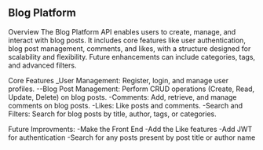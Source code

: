 ## Blog Platform
Overview
The Blog Platform API enables users to create, manage, and interact with blog posts. It includes core features like user authentication, blog post management, comments, and likes, with a structure designed for scalability and flexibility. Future enhancements can include categories, tags, and advanced filters.

Core Features
_User Management:
  Register, login, and manage user profiles.
--Blog Post Management:
  Perform CRUD operations (Create, Read, Update, Delete) on blog posts.
-Comments:
  Add, retrieve, and manage comments on blog posts.
-Likes:
  Like posts and comments.
-Search and Filters:
  Search for blog posts by title, author, tags, or categories.

Future Improvments:
-Make the Front End
-Add the Like features
-Add JWT for authentication
-Search for any posts present by post title or author name
